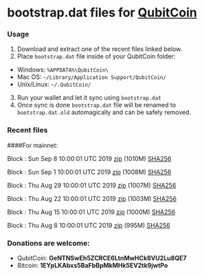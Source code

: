 # bootstrap.dat files for [QubitCoin](https://qubitcoin.cc/)

### Usage

1. Download and extract one of the recent files linked below.
2. Place `bootstrap.dat` file inside of your QubitCoin folder:
 - Windows: `%APPDATA%\QubitCoin\`
 - Mac OS: `~/Library/Application Support/QubitCoin/`
 - Unix/Linux: `~/.QubitCoin/`
3. Run your wallet and let it sync using `bootstrap.dat`
4. Once sync is done `bootstrap.dat` file will be renamed to `bootstrap.dat.old` automagically and can be safely removed.

### Recent files

####For mainnet:

Block : Sun Sep  8 10:00:01 UTC 2019 [zip](https://this-is-my.life/rLQN2/bootstrap.dat.20190908.zip) (1010M) [SHA256](https://this-is-my.life/PMtF1/sha256.txt)

Block : Sun Sep  1 10:00:01 UTC 2019 [zip](https://this-is-my.life/2dZz9/bootstrap.dat.20190901.zip) (1008M) [SHA256](https://this-is-my.life/wb7dN/sha256.txt)

Block : Thu Aug 29 10:00:01 UTC 2019 [zip](https://this-is-my.life/zyoHr/bootstrap.dat.20190829.zip) (1007M) [SHA256](https://this-is-my.life/kx93t/sha256.txt)

Block : Thu Aug 22 10:00:01 UTC 2019 [zip](https://this-is-my.life/wvFZQ/bootstrap.dat.20190822.zip) (1003M) [SHA256](https://this-is-my.life/f4B3Y/sha256.txt)

Block : Thu Aug 15 10:00:01 UTC 2019 [zip](https://this-is-my.life/107xT6/bootstrap.dat.20190815.zip) (1000M) [SHA256](https://this-is-my.life/WTLgE/sha256.txt)

Block : Thu Aug  8 10:00:01 UTC 2019 [zip](https://this-is-my.life/4UxwE/bootstrap.dat.20190808.zip) (995M) [SHA256](https://this-is-my.life/Bi7EC/sha256.txt)

### Donations are welcome:

- QubitCoin: **GeNTNSwEh5ZCRCE6LtnMwHCk8VU2Lu8QE7**
- Bitcoin: **1EYpLKAbxs5BaFbBpMkMHk5EV2tk9jwtPo**
